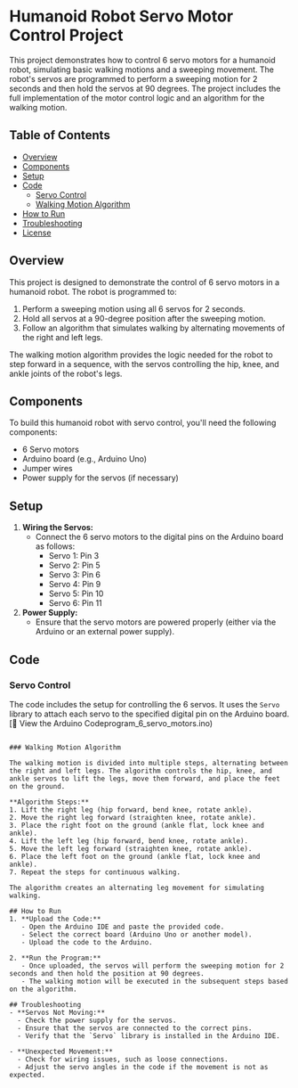 
# Humanoid Robot Servo Motor Control Project

This project demonstrates how to control 6 servo motors for a humanoid robot, simulating basic walking motions and a sweeping movement. The robot's servos are programmed to perform a sweeping motion for 2 seconds and then hold the servos at 90 degrees. The project includes the full implementation of the motor control logic and an algorithm for the walking motion.

## Table of Contents
- [Overview](#overview)
- [Components](#components)
- [Setup](#setup)
- [Code](#code)
  - [Servo Control](#servo-control)
  - [Walking Motion Algorithm](#walking-motion-algorithm)
- [How to Run](#how-to-run)
- [Troubleshooting](#troubleshooting)
- [License](#license)

## Overview
This project is designed to demonstrate the control of 6 servo motors in a humanoid robot. The robot is programmed to:
1. Perform a sweeping motion using all 6 servos for 2 seconds.
2. Hold all servos at a 90-degree position after the sweeping motion.
3. Follow an algorithm that simulates walking by alternating movements of the right and left legs.

The walking motion algorithm provides the logic needed for the robot to step forward in a sequence, with the servos controlling the hip, knee, and ankle joints of the robot's legs.

## Components
To build this humanoid robot with servo control, you'll need the following components:
- 6 Servo motors
- Arduino board (e.g., Arduino Uno)
- Jumper wires
- Power supply for the servos (if necessary)

## Setup
1. **Wiring the Servos:**
   - Connect the 6 servo motors to the digital pins on the Arduino board as follows:
     - Servo 1: Pin 3
     - Servo 2: Pin 5
     - Servo 3: Pin 6
     - Servo 4: Pin 9
     - Servo 5: Pin 10
     - Servo 6: Pin 11
2. **Power Supply:**
   - Ensure that the servo motors are powered properly (either via the Arduino or an external power supply).

## Code

### Servo Control

The code includes the setup for controlling the 6 servos. It uses the `Servo` library to attach each servo to the specified digital pin on the Arduino board.
[📜 View the Arduino Codeprogram_6_servo_motors.ino)

```

### Walking Motion Algorithm

The walking motion is divided into multiple steps, alternating between the right and left legs. The algorithm controls the hip, knee, and ankle servos to lift the legs, move them forward, and place the feet on the ground.

**Algorithm Steps:**
1. Lift the right leg (hip forward, bend knee, rotate ankle).
2. Move the right leg forward (straighten knee, rotate ankle).
3. Place the right foot on the ground (ankle flat, lock knee and ankle).
4. Lift the left leg (hip forward, bend knee, rotate ankle).
5. Move the left leg forward (straighten knee, rotate ankle).
6. Place the left foot on the ground (ankle flat, lock knee and ankle).
7. Repeat the steps for continuous walking.

The algorithm creates an alternating leg movement for simulating walking.

## How to Run
1. **Upload the Code:**
   - Open the Arduino IDE and paste the provided code.
   - Select the correct board (Arduino Uno or another model).
   - Upload the code to the Arduino.

2. **Run the Program:**
   - Once uploaded, the servos will perform the sweeping motion for 2 seconds and then hold the position at 90 degrees.
   - The walking motion will be executed in the subsequent steps based on the algorithm.

## Troubleshooting
- **Servos Not Moving:**
  - Check the power supply for the servos.
  - Ensure that the servos are connected to the correct pins.
  - Verify that the `Servo` library is installed in the Arduino IDE.

- **Unexpected Movement:**
  - Check for wiring issues, such as loose connections.
  - Adjust the servo angles in the code if the movement is not as expected.
